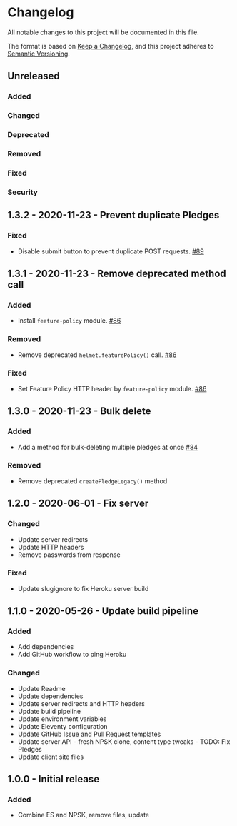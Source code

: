 # Changelog
All notable changes to this project will be documented in this file.

The format is based on [Keep a Changelog](changelog),
and this project adheres to [Semantic Versioning](semver).

## Unreleased

### Added

### Changed

### Deprecated

### Removed

### Fixed

### Security

## 1.3.2 - 2020-11-23 - Prevent duplicate Pledges

### Fixed
- Disable submit button to prevent duplicate POST requests. [#89][#89]

## 1.3.1 - 2020-11-23 - Remove deprecated method call

### Added
- Install `feature-policy` module. [#86][#86]

### Removed
- Remove deprecated `helmet.featurePolicy()` call. [#86][#86]

### Fixed
- Set Feature Policy HTTP header by `feature-policy` module. [#86][#86]

## 1.3.0 - 2020-11-23 - Bulk delete

### Added
- Add a method for bulk-deleting multiple pledges at once [#84][#84]

### Removed
- Remove deprecated `createPledgeLegacy()` method

## 1.2.0 - 2020-06-01 - Fix server

### Changed
- Update server redirects
- Update HTTP headers
- Remove passwords from response

### Fixed
- Update slugignore to fix Heroku server build

## 1.1.0 - 2020-05-26 - Update build pipeline

### Added
- Add dependencies
- Add GitHub workflow to ping Heroku

### Changed
- Update Readme
- Update dependencies
- Update server redirects and HTTP headers
- Update build pipeline
- Update environment variables
- Update Eleventy configuration
- Update GitHub Issue and Pull Request templates
- Update server API - fresh NPSK clone, content type tweaks - TODO: Fix Pledges
- Update client site files

## 1.0.0 - Initial release

### Added
- Combine ES and NPSK, remove files, update

[changelog]: https://keepachangelog.com/en/1.0.0/
[semver]: https://semver.org/spec/v2.0.0.html
[#84]: https://github.com/Visual-Communications/fair-housing-pledge/issues/84
[#86]: https://github.com/Visual-Communications/fair-housing-pledge/issues/86
[#89]: https://github.com/Visual-Communications/fair-housing-pledge/issues/89
